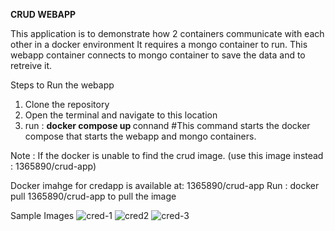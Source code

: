 <b>CRUD WEBAPP</b>

This application is to demonstrate how 2 containers communicate with each other in a docker environment
It requires a mongo container to run. This webapp container connects to mongo container to save the data and to retreive it.

Steps to Run the webapp

1. Clone the repository
2. Open the terminal and navigate to this location
3. run : <b> docker compose up </b>  connand  #This command starts the docker compose that starts the webapp and mongo containers.


Note : If the docker is unable to find the crud image. (use this image instead : 1365890/crud-app)

Docker imahge for credapp is available at: 1365890/crud-app
Run : docker pull 1365890/crud-app to pull the image


Sample Images
![cred-1](https://github.com/aswinks123/CRUD-app/assets/108337342/137f04a0-dd1f-47b1-b48b-3cb85dcbc7b7)
![cred2](https://github.com/aswinks123/CRUD-app/assets/108337342/2dae0512-5a16-487a-9f26-d0de49b53a2c)
![cred-3](https://github.com/aswinks123/CRUD-app/assets/108337342/480cff9f-eb29-48a8-a72f-b828d45a66ce)


